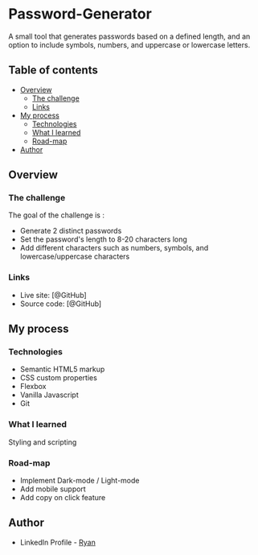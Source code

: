 # Password-Generator

A small tool that generates passwords based on a defined length, and an option to include symbols, numbers, and uppercase or lowercase letters.


## Table of contents

- [Overview]()
    - [The challenge]()
    - [Links]()
- [My process]()
    - [Technologies]()
    - [What I learned]()
    - [Road-map]()
- [Author]()


## Overview

### The challenge

The goal of the challenge is :

- Generate 2 distinct passwords
- Set the password's length to 8-20 characters long
- Add different characters such as numbers, symbols, and lowercase/uppercase characters 

### Links

- Live site:   [@GitHub]
- Source code: [@GitHub]


## My process

### Technologies

- Semantic HTML5 markup
- CSS custom properties
- Flexbox
- Vanilla Javascript
- Git

### What I learned

Styling and scripting

### Road-map

- Implement Dark-mode / Light-mode 
- Add mobile support
- Add copy on click feature


## Author

- LinkedIn Profile - [Ryan](https://www.linkedin.com/in/ryan-bannout-637bb9236/)

